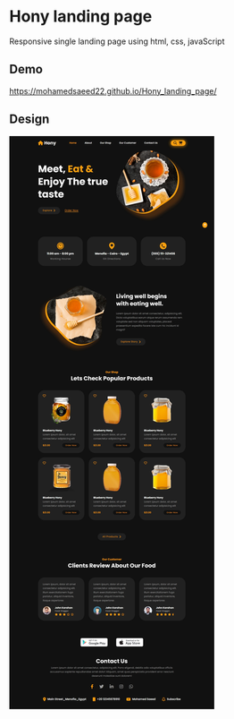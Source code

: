 
# Hony landing page

  Responsive single landing page using html, css, javaScript


## Demo

https://mohamedsaeed22.github.io/Hony_landing_page/

## Design
![Design preview for the laptop](./Design/Hony_Design.jpeg)
